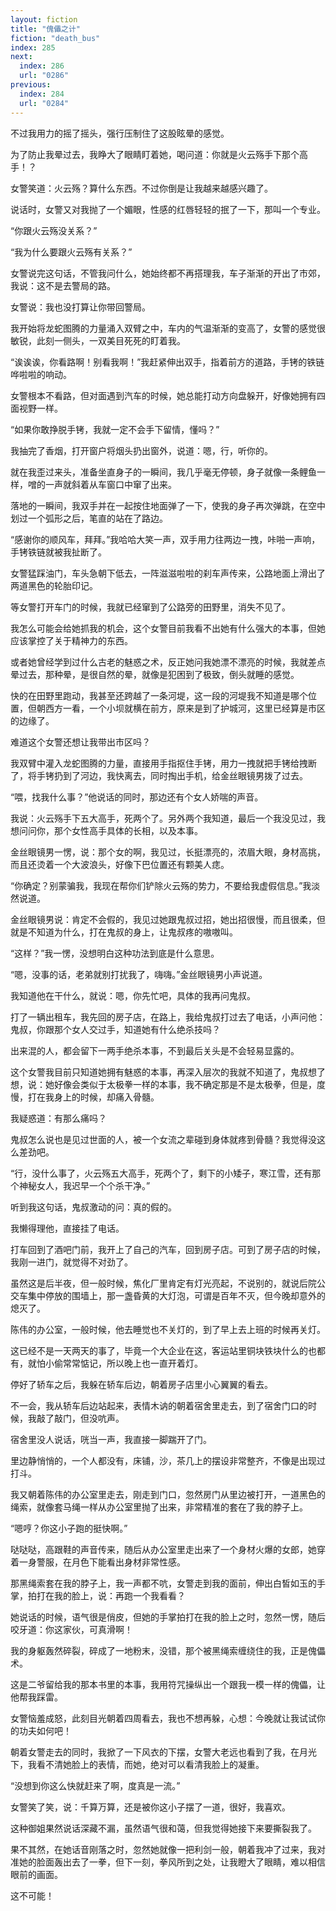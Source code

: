 ```yaml
---
layout: fiction
title: "傀儡之计"
fiction: "death_bus"
index: 285
next:
  index: 286
  url: "0286"
previous:
  index: 284
  url: "0284"
---
```

不过我用力的摇了摇头，强行压制住了这股眩晕的感觉。

为了防止我晕过去，我睁大了眼睛盯着她，喝问道：你就是火云殇手下那个高手！？

女警笑道：火云殇？算什么东西。不过你倒是让我越来越感兴趣了。

说话时，女警又对我抛了一个媚眼，性感的红唇轻轻的抿了一下，那叫一个专业。

“你跟火云殇没关系？”

“我为什么要跟火云殇有关系？”

女警说完这句话，不管我问什么，她始终都不再搭理我，车子渐渐的开出了市郊，我说：这不是去警局的路。

女警说：我也没打算让你带回警局。

我开始将龙蛇图腾的力量涌入双臂之中，车内的气温渐渐的变高了，女警的感觉很敏锐，此刻一侧头，一双美目死死的盯着我。

“诶诶诶，你看路啊！别看我啊！”我赶紧伸出双手，指着前方的道路，手铐的铁链哗啦啦的响动。

女警根本不看路，但对面遇到汽车的时候，她总能打动方向盘躲开，好像她拥有四面视野一样。

“如果你敢挣脱手铐，我就一定不会手下留情，懂吗？”

我抽完了香烟，打开窗户将烟头扔出窗外，说道：嗯，行，听你的。

就在我歪过来头，准备坐直身子的一瞬间，我几乎毫无停顿，身子就像一条鲤鱼一样，噌的一声就斜着从车窗口中窜了出来。

落地的一瞬间，我双手并在一起按住地面弹了一下，使我的身子再次弹跳，在空中划过一个弧形之后，笔直的站在了路边。

“感谢你的顺风车，拜拜。”我哈哈大笑一声，双手用力往两边一拽，咔啪一声响，手铐铁链就被我扯断了。

女警猛踩油门，车头急朝下低去，一阵滋滋啦啦的刹车声传来，公路地面上滑出了两道黑色的轮胎印记。

等女警打开车门的时候，我就已经窜到了公路旁的田野里，消失不见了。

我怎么可能会给她抓我的机会，这个女警目前我看不出她有什么强大的本事，但她应该掌控了关于精神力的东西。

或者她曾经学到过什么古老的魅惑之术，反正她问我她漂不漂亮的时候，我就差点晕过去，那种晕，是很自然的晕，就像是犯困到了极致，倒头就睡的感觉。

快的在田野里跑动，我甚至还跨越了一条河堤，这一段的河堤我不知道是哪个位置，但朝西方一看，一个小坝就横在前方，原来是到了护城河，这里已经算是市区的边缘了。

难道这个女警还想让我带出市区吗？

我双臂中灌入龙蛇图腾的力量，直接用手指抠住手铐，用力一拽就把手铐给拽断了，将手铐扔到了河边，我快离去，同时掏出手机，给金丝眼镜男拨了过去。

“喂，找我什么事？”他说话的同时，那边还有个女人娇喘的声音。

我说：火云殇手下五大高手，死两个了。另外两个我知道，最后一个我没见过，我想问问你，那个女性高手具体的长相，以及本事。

金丝眼镜男一愣，说：那个女的啊，我见过，长挺漂亮的，浓眉大眼，身材高挑，而且还烫着一个大波浪头，好像下巴位置还有颗美人痣。

“你确定？别蒙骗我，我现在帮你们铲除火云殇的势力，不要给我虚假信息。”我淡然说道。

金丝眼镜男说：肯定不会假的，我见过她跟鬼叔过招，她出招很慢，而且很柔，但就是不知道为什么，打在鬼叔的身上，让鬼叔疼的嗷嗷叫。

“这样？”我一愣，没想明白这种功法到底是什么意思。

“嗯，没事的话，老弟就别打扰我了，嗨嗨。”金丝眼镜男小声说道。

我知道他在干什么，就说：嗯，你先忙吧，具体的我再问鬼叔。

打了一辆出租车，我先回的房子店，在路上，我给鬼叔打过去了电话，小声问他：鬼叔，你跟那个女人交过手，知道她有什么绝杀技吗？

出来混的人，都会留下一两手绝杀本事，不到最后关头是不会轻易显露的。

这个女警我目前只知道她拥有魅惑的本事，再深入层次的我就不知道了，鬼叔想了想，说：她好像会类似于太极拳一样的本事，我不确定那是不是太极拳，但是，度慢，打在我身上的时候，却痛入骨髓。

我疑惑道：有那么痛吗？

鬼叔怎么说也是见过世面的人，被一个女流之辈碰到身体就疼到骨髓？我觉得没这么差劲吧。

“行，没什么事了，火云殇五大高手，死两个了，剩下的小矮子，寒江雪，还有那个神秘女人，我迟早一个个杀干净。”

听到我这句话，鬼叔激动的问：真的假的。

我懒得理他，直接挂了电话。

打车回到了酒吧门前，我开上了自己的汽车，回到房子店。可到了房子店的时候，我刚一进门，就觉得不对劲了。

虽然这是后半夜，但一般时候，焦化厂里肯定有灯光亮起，不说别的，就说后院公交车集中停放的围墙上，那一盏昏黄的大灯泡，可谓是百年不灭，但今晚却意外的熄灭了。

陈伟的办公室，一般时候，他去睡觉也不关灯的，到了早上去上班的时候再关灯。

这已经不是一天两天的事了，毕竟一个大企业在这，客运站里铜块铁块什么的也都有，就怕小偷常常惦记，所以晚上也一直开着灯。

停好了轿车之后，我躲在轿车后边，朝着房子店里小心翼翼的看去。

不一会，我从轿车后边站起来，表情木讷的朝着宿舍里走去，到了宿舍门口的时候，我敲了敲门，但没吭声。

宿舍里没人说话，咣当一声，我直接一脚踹开了门。

里边静悄悄的，一个人都没有，床铺，沙，茶几上的摆设非常整齐，不像是出现过打斗。

我又朝着陈伟的办公室里走去，刚走到门口，忽然房门从里边被打开，一道黑色的绳索，就像套马绳一样从办公室里抛了出来，非常精准的套在了我的脖子上。

“嗯哼？你这小子跑的挺快啊。”

哒哒哒，高跟鞋的声音传来，随后从办公室里走出来了一个身材火爆的女郎，她穿着一身警服，在月色下能看出身材非常性感。

那黑绳索套在我的脖子上，我一声都不吭，女警走到我的面前，伸出白皙如玉的手掌，拍打在我的脸上，说：再跑一个我看看？

她说话的时候，语气很是俏皮，但她的手掌拍打在我的脸上之时，忽然一愣，随后咬牙道：你这家伙，可真滑啊！

我的身躯轰然碎裂，碎成了一地粉末，没错，那个被黑绳索缠绕住的我，正是傀儡术。

这是二爷留给我的那本书里的本事，我用符咒操纵出一个跟我一模一样的傀儡，让他帮我踩雷。

女警恼羞成怒，此刻目光朝着四周看去，我也不想再躲，心想：今晚就让我试试你的功夫如何吧！

朝着女警走去的同时，我掀了一下风衣的下摆，女警大老远也看到了我，在月光下，我看不清她脸上的表情，而她，绝对可以看清我脸上的凝重。

“没想到你这么快就赶来了啊，度真是一流。”

女警笑了笑，说：千算万算，还是被你这小子摆了一道，很好，我喜欢。

这种御姐果然说话深藏不漏，虽然语气很和蔼，但我觉得她接下来要撕裂我了。

果不其然，在她话音刚落之时，忽然她就像一把利剑一般，朝着我冲了过来，我对准她的脸面轰出去了一拳，但下一刻，拳风所到之处，让我瞪大了眼睛，难以相信眼前的画面。

这不可能！